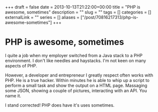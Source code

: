 +++ 
draft = false
date = 2013-10-13T21:22:00+00:00
title = "PHP is awesome, sometimes"
description = ""
slug = "" 
tags = []
categories = []
externalLink = ""
series = []
aliases = ["/post/70816217313/php-is-awesome-sometimes"]
+++

PHP is awesome, sometimes
=========================

I quite a job when my employer switched from a Java stack to a PHP
environment. I don't like needles and haystacks. I'm not keen on many
aspects of PHP.

However, a developer and entrepreneur I greatly respect often works with
PHP. He is a true hacker. Within minutes he is able to whip up a script
to perform a small task and show the output on a HTML page. Massaging
some JSON, showing a couple of pictures, interacting with an API. You
name it.

I stand corrected! PHP does have it's uses sometimes.

